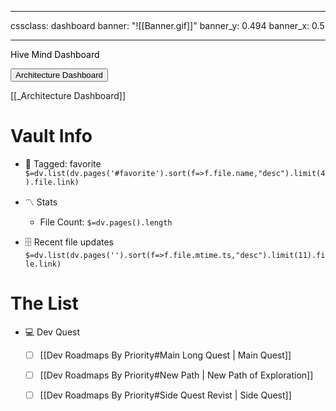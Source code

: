 
---
cssclass: dashboard
banner: "![[Banner.gif]]"
banner_y: 0.494
banner_x: 0.5

---
<div class="title" style="color:Black">Hive Mind Dashboard</div>


<button onclick="window.location.href='obsidian://open?vault=DevBrain&page=%5B%5B_Architecture%20Dashboard%5D%5D'">Architecture Dashboard</button>

[[_Architecture Dashboard]]

# Vault Info


- 🔖 Tagged:  favorite 
 `$=dv.list(dv.pages('#favorite').sort(f=>f.file.name,"desc").limit(4).file.link)`
- 〽️ Stats
	-  File Count: `$=dv.pages().length`
	

- 🗄️ Recent file updates
 `$=dv.list(dv.pages('').sort(f=>f.file.mtime.ts,"desc").limit(11).file.link)`


# The List
- 💻 Dev Quest
	- [ ] [[Dev Roadmaps By Priority#Main Long Quest | Main Quest]]
	- [ ] [[Dev Roadmaps By Priority#New Path | New Path of Exploration]]
	- [ ] [[Dev Roadmaps By Priority#Side Quest Revist |  Side Quest]]


